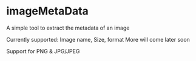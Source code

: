 # imageMetaData
A simple tool to extract the metadata of an image

Currently supported: Image name, Size, format
More will come later soon

Support for PNG & JPG/JPEG

